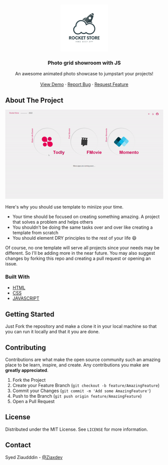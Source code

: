 <!-- PROJECT LOGO -->
<br />
<p align="center">
  <a href="#">
    <img src="https://raw.githubusercontent.com/ZiaCodes/rocket-store/master/img/logo-store.png" alt="Logo" width="150" height="150">
  </a>

  <h3 align="center">Photo grid showroom with JS </h3>

  <p align="center">
    An awesome animated photo showcase to jumpstart your projects!
    <br />
    <br />
    <a href="https://rocket-store.netlify.app/">View Demo</a>
    ·
    <a href="#">Report Bug</a>
    ·
    <a href="#">Request Feature</a>
  </p>
</p>

<!-- ABOUT THE PROJECT -->
## About The Project
<center><a href="#"><img src="https://raw.githubusercontent.com/ZiaCodes/rocket-store/master/img/ezgif.com-gif-maker.gif"></a></center>

Here's why you should use template to miniize your time.
* Your time should be focused on creating something amazing. A project that solves a problem and helps others
* You shouldn't be doing the same tasks over and over like creating a template from scratch
* You should element DRY principles to the rest of your life :smile:

Of course, no one template will serve all projects since your needs may be different. So I'll be adding more in the near future. You may also suggest changes by forking this repo and creating a pull request or opening an issue. 


### Built With

* [HTML](https://en.wikipedia.org/wiki/HTML)
* [CSS](https://en.wikipedia.org/wiki/CSS)
* [JAVASCRIPT](https://en.wikipedia.org/wiki/JavaScript)



<!-- GETTING STARTED -->
## Getting Started

Just Fork the repository and make a clone it in your local machine so that you can run it locally and that it you are done.




## Contributing

Contributions are what make the open source community such an amazing place to be learn, inspire, and create. Any contributions you make are **greatly appreciated**.

1. Fork the Project
2. Create your Feature Branch (`git checkout -b feature/AmazingFeature`)
3. Commit your Changes (`git commit -m 'Add some AmazingFeature'`)
4. Push to the Branch (`git push origin feature/AmazingFeature`)
5. Open a Pull Request



<!-- LICENSE -->
## License

Distributed under the MIT License. See `LICENSE` for more information.



<!-- CONTACT -->
## Contact

Syed Ziaudddin - [@Ziaxdev](https://twitter.com/ziacodes)








